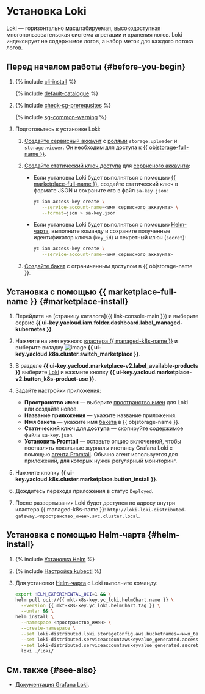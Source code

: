 # Установка Loki


[Loki](https://grafana.com/oss/loki/) — горизонтально масштабируемая, высокодоступная многопользовательская система агрегации и хранения логов. Loki индексирует не содержимое логов, а набор меток для каждого потока логов.

## Перед началом работы {#before-you-begin}

1. {% include [cli-install](../../../_includes/cli-install.md) %}

    {% include [default-catalogue](../../../_includes/default-catalogue.md) %}

1. {% include [check-sg-prerequsites](../../../_includes/managed-kubernetes/security-groups/check-sg-prerequsites-lvl3.md) %}

    {% include [sg-common-warning](../../../_includes/managed-kubernetes/security-groups/sg-common-warning.md) %}

1. Подготовьтесь к установке Loki:

    1. [Создайте сервисный аккаунт](../../../iam/operations/sa/create.md) с [ролями](../../../iam/concepts/access-control/roles.md) `storage.uploader` и `storage.viewer`. Он необходим для доступа к [{{ objstorage-full-name }}](../../../storage/).
    1. [Создайте статический ключ доступа](../../../iam/operations/sa/create-access-key.md) для [сервисного аккаунта](../../../iam/concepts/users/service-accounts.md):

        * Если установка Loki будет выполняться с помощью [{{ marketplace-full-name }}](#marketplace-install), создайте статический ключ в формате JSON и сохраните его в файл `sa-key.json`:

            ```bash
            yc iam access-key create \
               --service-account-name=<имя_сервисного_аккаунта> \
               --format=json > sa-key.json
            ```

        * Если установка Loki будет выполняться с помощью [Helm-чарта](#helm-install), выполните команду и сохраните полученные идентификатор ключа (`key_id`) и секретный ключ (`secret`):

            ```bash
            yc iam access-key create \
               --service-account-name=<имя_сервисного_аккаунта>
            ```

    1. [Создайте бакет](../../../storage/operations/buckets/create.md) с ограниченным доступом в {{ objstorage-name }}.

## Установка с помощью {{ marketplace-full-name }} {#marketplace-install}

1. Перейдите на [страницу каталога]({{ link-console-main }}) и выберите сервис **{{ ui-key.yacloud.iam.folder.dashboard.label_managed-kubernetes }}**.
1. Нажмите на имя нужного [кластера {{ managed-k8s-name }}](../../concepts/index.md#kubernetes-cluster) и выберите вкладку ![image](../../../_assets/console-icons/shopping-cart.svg) **{{ ui-key.yacloud.k8s.cluster.switch_marketplace }}**.
1. В разделе **{{ ui-key.yacloud.marketplace-v2.label_available-products }}** выберите [Loki](/marketplace/products/yc/loki) и нажмите кнопку **{{ ui-key.yacloud.marketplace-v2.button_k8s-product-use }}**.
1. Задайте настройки приложения:

   * **Пространство имен** — выберите [пространство имен](../../concepts/index.md#namespace) для Loki или создайте новое.
   * **Название приложения** — укажите название приложения.
   * **Имя бакета** — укажите имя [бакета](../../../storage/concepts/bucket.md) в {{ objstorage-name }}.
   * **Статический ключ для доступа** — скопируйте содержимое файла `sa-key.json`.
   * **Установить Promtail** — оставьте опцию включенной, чтобы поставлять локальные журналы инстансу Grafana Loki с помощью [агента Promtail](https://grafana.com/docs/loki/latest/clients/promtail/). Обычно агент используется для приложений, для которых нужен регулярный мониторинг.

1. Нажмите кнопку **{{ ui-key.yacloud.k8s.cluster.marketplace.button_install }}**.
1. Дождитесь перехода приложения в статус `Deployed`.
1. После развертывания Loki будет доступен по адресу внутри кластера {{ managed-k8s-name }}: `http://loki-loki-distributed-gateway.<пространство_имен>.svc.cluster.local`.

## Установка с помощью Helm-чарта {#helm-install}

1. {% include [Установка Helm](../../../_includes/managed-kubernetes/helm-install.md) %}

1. {% include [Настройка kubectl](../../../_includes/managed-kubernetes/kubectl-install.md) %}

1. Для установки [Helm-чарта](https://helm.sh/docs/topics/charts/) с Loki выполните команду:

    ```bash
    export HELM_EXPERIMENTAL_OCI=1 && \
    helm pull oci://{{ mkt-k8s-key.yc_loki.helmChart.name }} \
      --version {{ mkt-k8s-key.yc_loki.helmChart.tag }} \
      --untar && \
    helm install \
      --namespace <пространство_имен> \
      --create-namespace \
      --set loki-distributed.loki.storageConfig.aws.bucketnames=<имя_бакета_Object_Storage> \
      --set loki-distributed.serviceaccountawskeyvalue_generated.accessKeyID=<идентификатор_ключа_сервисного_аккаунта> \
      --set loki-distributed.serviceaccountawskeyvalue_generated.secretAccessKey=<секретный_ключ_сервисного_аккаунта> \
      loki ./loki/
    ```

## См. также {#see-also}

* [Документация Grafana Loki](https://grafana.com/docs/loki/latest/).
